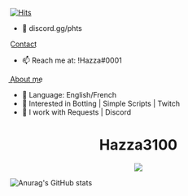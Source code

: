 [![Hits](http://hits.dwyl.com/Hazza3100/Hazza3100.svg)](http://hits.dwyl.com/Hazza3100/Hazza3100)

- 👋 discord.gg/phts

C͟o͟n͟t͟a͟c͟t͟
- 📫 Reach me at: !Hazza#0001


A͟b͟o͟u͟t͟ ͟m͟e͟
- 🌱 Language: English/French
- 👀 Interested in Botting | Simple Scripts | Twitch
- 🌱 I work with Requests | Discord

<!---
Hazza3100/Hazza3100 is a ✨ special ✨ repository because its `README.md` (this file) appears on your GitHub profile.
You can click the Preview link to take a look at your changes.
--->

<h1 align="center">Hazza3100</h1>
<a href="https://github.com/Hazza3100"></a>
<p align="center">
  <img src="https://lanyard.cnrad.dev/api/835446404503437331" />
</p>

![Anurag's GitHub stats](https://github-readme-stats.vercel.app/api?username=Hazza3100&theme=midnight-purple&show_icons=true)
